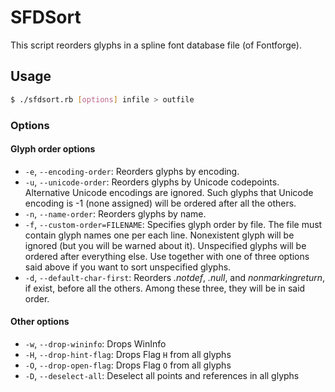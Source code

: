 SFDSort
=======

This script reorders glyphs in a spline font database file (of Fontforge).

## Usage

```bash
$ ./sfdsort.rb [options] infile > outfile
```

### Options

#### Glyph order options

- `-e`, `--encoding-order`: Reorders glyphs by encoding.
- `-u`, `--unicode-order`: Reorders glyphs by Unicode codepoints. Alternative Unicode encodings are ignored. Such glyphs that Unicode encoding is -1 (none assigned) will be ordered after all the others.
- `-n`, `--name-order`: Reorders glyphs by name.
- `-f`, `--custom-order=FILENAME`: Specifies glyph order by file. The file must contain glyph names one per each line. Nonexistent glyph will be ignored (but you will be warned about it). Unspecified glyphs will be ordered after everything else. Use together with one of three options said above if you want to sort unspecified glyphs.
- `-d`, `--default-char-first`: Reorders _.notdef_, _.null_, and _nonmarkingreturn_, if exist, before all the others. Among these three, they will be in said order.

#### Other options

- `-w`, `--drop-wininfo`: Drops WinInfo
- `-H`, `--drop-hint-flag`: Drops Flag `H` from all glyphs
- `-O`, `--drop-open-flag`: Drops Flag `O` from all glyphs
- `-D`, `--deselect-all`: Deselect all points and references in all glyphs
